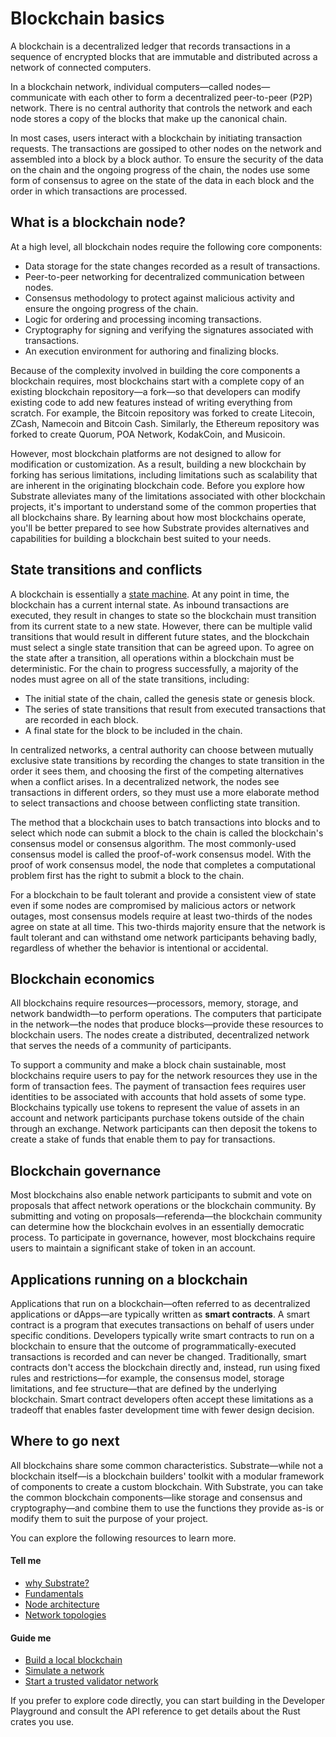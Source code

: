 # Blockchain basics

A blockchain is a decentralized ledger that records transactions in a sequence of encrypted blocks that are immutable and distributed across a network of connected computers.

In a blockchain network, individual computers—called nodes—communicate with each other to form a decentralized peer-to-peer (P2P) network.
There is no central authority that controls the network and each node stores a copy of the  blocks that make up the canonical chain.

In most cases, users interact with a blockchain by initiating transaction requests. 
The transactions are gossiped to other nodes on the network and assembled into a block by a block author.
To ensure the security of the data on the chain and the ongoing progress of the chain, the nodes use some form of consensus to agree on the state of the data in each block and the order in which transactions are processed.

## What is a blockchain node?

At a high level, all blockchain nodes require the following core components:

- Data storage for the state changes recorded as a result of transactions.
- Peer-to-peer networking for decentralized communication between nodes.
- Consensus methodology to protect against malicious activity and ensure the ongoing progress of the chain.
- Logic for ordering and processing incoming transactions.
- Cryptography for signing and verifying the signatures associated with transactions.
- An execution environment for authoring and finalizing blocks.


Because of the complexity involved in building the core components a blockchain requires, most blockchains start with a complete copy of an existing blockchain repository—a fork—so that developers can modify existing code to add new features instead of writing everything from scratch.
For example, the Bitcoin repository was forked to create Litecoin, ZCash, Namecoin and Bitcoin Cash.
Similarly, the Ethereum repository was forked to create Quorum, POA Network, KodakCoin, and Musicoin.

However, most blockchain platforms are not designed to allow for modification or customization.
As a result, building a new blockchain by forking has serious limitations, including limitations such as scalability that are inherent in the originating blockchain code.
Before you explore how Substrate alleviates many of the limitations associated with other blockchain projects, it's important to understand some of the common properties that all blockchains share.
By learning about how most blockchains operate, you'll be better prepared to see how Substrate provides alternatives and capabilities for building a blockchain best suited to your needs.  

## State transitions and conflicts

A blockchain is essentially a [state machine](https://en.wikipedia.org/wiki/Finite-state_machine). 
At any point in time, the blockchain has a current internal state.
As inbound transactions are executed, they result in changes to state so the blockchain must transition from its current state to a new state. 
However, there can be multiple valid transitions that would result in different future states, and the blockchain must select a single state transition that can be agreed upon.
To agree on the state after a transition, all operations within a blockchain must be deterministic.
For the chain to progress successfully, a majority of the nodes must agree on all of the state transitions, including:

- The initial state of the chain, called the genesis state or genesis block.
- The series of state transitions that result from executed transactions that are recorded in each block.
- A final state for the block to be included in the chain.

In centralized networks, a central authority can choose between mutually exclusive state transitions by recording the changes to state transition in the order it sees them, and choosing the first of the competing alternatives when a conflict arises. 
In a decentralized network, the nodes see transactions in different orders, so they must use a more elaborate method to select transactions and choose between conflicting state transition. 

The method that a blockchain uses to batch transactions into blocks and to select which node can submit a block to the chain is called the blockchain's consensus model or consensus algorithm. 
The most commonly-used consensus model is called the proof-of-work consensus model. 
With the proof of work consensus model, the node that completes a computational problem first has the right to submit a block to the chain.

For a blockchain to be fault tolerant and provide a consistent view of state even if some nodes are compromised by malicious actors or network outages, most consensus models require at least two-thirds of the nodes agree on state at all time. 
This two-thirds majority ensure that the network is fault tolerant and can withstand ome network participants behaving badly, regardless of whether the behavior is intentional or accidental.

## Blockchain economics

All blockchains require resources—processors, memory, storage, and network bandwidth—to perform operations.
The computers that participate in the network—the nodes that produce blocks—provide these resources to blockchain users.
The nodes create a distributed, decentralized network that serves the needs of a community of participants.

To support a community and make a block chain sustainable, most blockchains require users to pay for the network resources they use in the form of transaction fees.
The payment of transaction fees requires user identities to be associated with accounts that hold assets of some type.
Blockchains typically use tokens to represent the value of assets in an account and network participants purchase tokens outside of the chain through an exchange.
Network participants can then deposit the tokens to create a stake of funds that enable them to pay for transactions.

## Blockchain governance

Most blockchains also enable network participants to submit and vote on proposals that affect network operations or the blockchain community.
By submitting and voting on proposals—referenda—the blockchain community can determine how the blockchain evolves in an essentially democratic process.
To participate in governance, however, most blockchains require users to maintain a significant stake of token in an account.

## Applications running on a blockchain

Applications that run on a blockchain—often referred to as decentralized applications or dApps—are typically written as **smart contracts**. 
A smart contract is a program that executes transactions on behalf of users under specific conditions.
Developers typically write smart contracts to run on a blockchain to ensure that the outcome of programmatically-executed transactions is recorded and can never be changed. 
Traditionally, smart contracts don't access the blockchain directly and, instead, run using fixed rules and restrictions—for example, the consensus model, storage limitations, and fee structure—that are defined by the underlying blockchain.
Smart contract developers often accept these limitations as a tradeoff that enables faster development time with fewer design decision.

## Where to go next

All blockchains share some common characteristics. 
Substrate—while not a blockchain itself—is a blockchain builders' toolkit with a modular framework of components to create a custom blockchain. 
With Substrate, you can take the common blockchain components—like storage and consensus and cryptography—and combine them to use the functions they provide as-is or modify them to suit the purpose of your project. 

You can explore the following resources to learn more.

#### Tell me

* [why Substrate?]()
* [Fundamentals](./index.md)
* [Node architecture]()
* [Network topologies]()

#### Guide me

* [Build a local blockchain](../../tutorials/01-build-local-blockchain.md)
* [Simulate a network](../../tutorials/02-simulate-network.md)
* [Start a trusted validator network](../../tutorials/03-private-network.md)

If you prefer to explore code directly, you can start building in the Developer Playground and consult the API reference to get details about the Rust crates you use.
